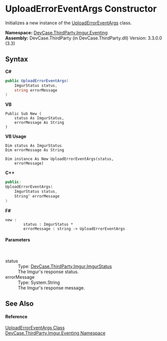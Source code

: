 # UploadErrorEventArgs Constructor 
 

Initializes a new instance of the <a href="T_DevCase_ThirdParty_Imgur_Eventing_UploadErrorEventArgs">UploadErrorEventArgs</a> class.

**Namespace:**&nbsp;<a href="N_DevCase_ThirdParty_Imgur_Eventing">DevCase.ThirdParty.Imgur.Eventing</a><br />**Assembly:**&nbsp;DevCase.ThirdParty (in DevCase.ThirdParty.dll) Version: 3.3.0.0 (3.3)

## Syntax

**C#**<br />
``` C#
public UploadErrorEventArgs(
	ImgurStatus status,
	string errorMessage
)
```

**VB**<br />
``` VB
Public Sub New ( 
	status As ImgurStatus,
	errorMessage As String
)
```

**VB Usage**<br />
``` VB Usage
Dim status As ImgurStatus
Dim errorMessage As String

Dim instance As New UploadErrorEventArgs(status, 
	errorMessage)
```

**C++**<br />
``` C++
public:
UploadErrorEventArgs(
	ImgurStatus status, 
	String^ errorMessage
)
```

**F#**<br />
``` F#
new : 
        status : ImgurStatus * 
        errorMessage : string -> UploadErrorEventArgs
```


#### Parameters
&nbsp;<dl><dt>status</dt><dd>Type: <a href="T_DevCase_ThirdParty_Imgur_ImgurStatus">DevCase.ThirdParty.Imgur.ImgurStatus</a><br />The Imgur's response status.</dd><dt>errorMessage</dt><dd>Type: System.String<br />The Imgur's response message.</dd></dl>

## See Also


#### Reference
<a href="T_DevCase_ThirdParty_Imgur_Eventing_UploadErrorEventArgs">UploadErrorEventArgs Class</a><br /><a href="N_DevCase_ThirdParty_Imgur_Eventing">DevCase.ThirdParty.Imgur.Eventing Namespace</a><br />